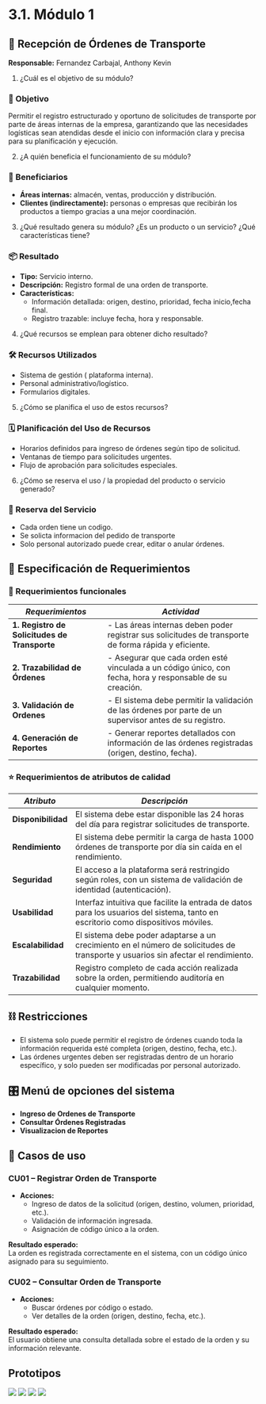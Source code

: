 # 3.1. Módulo 1

## 🧩 Recepción de Órdenes de Transporte  
**Responsable:** Fernandez Carbajal, Anthony Kevin  
1. ¿Cuál es el objetivo de su módulo?
### 🎯 Objetivo  
Permitir el registro estructurado y oportuno de solicitudes de transporte por parte de áreas internas de la empresa, garantizando que las necesidades logísticas sean atendidas desde el inicio con información clara y precisa para su planificación y ejecución.

2. ¿A quién beneficia el funcionamiento de su módulo?
### 👥 Beneficiarios  
- **Áreas internas:** almacén, ventas, producción y distribución.  
- **Clientes (indirectamente):** personas o empresas que recibirán los productos a tiempo gracias a una mejor coordinación.
  
3. ¿Qué resultado genera su módulo? ¿Es un producto o un servicio? ¿Qué características tiene?
### 📦 Resultado  
- **Tipo:** Servicio interno.  
- **Descripción:** Registro formal de una orden de transporte.  
- **Características:**
  - Información detallada: origen, destino, prioridad, fecha inicio,fecha final.
  - Registro trazable: incluye fecha, hora y responsable.

4. ¿Qué recursos se emplean para obtener dicho resultado?
### 🛠️ Recursos Utilizados  
- Sistema de gestión ( plataforma interna).  
- Personal administrativo/logístico.  
- Formularios digitales. 

5. ¿Cómo se planifica el uso de estos recursos?
### 🗓️ Planificación del Uso de Recursos  
- Horarios definidos para ingreso de órdenes según tipo de solicitud.  
- Ventanas de tiempo para solicitudes urgentes.  
- Flujo de aprobación para solicitudes especiales. 

6. ¿Cómo se reserva el uso / la propiedad del producto o servicio generado?
### 🔐 Reserva del Servicio  
- Cada orden tiene un codigo.
- Se solicta informacion del pedido de transporte 
- Solo personal autorizado puede crear, editar o anular órdenes. 


## 📐 Especificación de Requerimientos

### 🔧 Requerimientos funcionales

| *Requerimientos*                                    | *Actividad*                                                                 |
|------------------------------------------------|-------------------------------------------------------------------------------|
| **1. Registro de Solicitudes de Transporte** | - Las áreas internas deben poder registrar sus solicitudes de transporte de forma rápida y eficiente. |
| **2. Trazabilidad de Órdenes**               | - Asegurar que cada orden esté vinculada a un código único, con fecha, hora y responsable de su creación. |
| **3. Validación de Ordenes**                     | - El sistema debe permitir la validación de las órdenes por parte de un supervisor antes de su registro. |
| **4. Generación de Reportes**    | - Generar reportes detallados con información de las órdenes registradas (origen, destino, fecha). |

### ⭐ Requerimientos de atributos de calidad

| *Atributo*         | *Descripción*                                                                               |
|--------------------|---------------------------------------------------------------------------------------------|
| **Disponibilidad** | El sistema debe estar disponible las 24 horas del día para registrar solicitudes de transporte. |
| **Rendimiento**    | El sistema debe permitir la carga de hasta 1000 órdenes de transporte por día sin caída en el rendimiento. |
| **Seguridad**      | El acceso a la plataforma será restringido según roles, con un sistema de validación de identidad (autenticación). |
| **Usabilidad**     | Interfaz intuitiva que facilite la entrada de datos para los usuarios del sistema, tanto en escritorio como dispositivos móviles. |
| **Escalabilidad**  | El sistema debe poder adaptarse a un crecimiento en el número de solicitudes de transporte y usuarios sin afectar el rendimiento. |
| **Trazabilidad**   | Registro completo de cada acción realizada sobre la orden, permitiendo auditoría en cualquier momento. |

## ⛓️ Restricciones
- El sistema solo puede permitir el registro de órdenes cuando toda la información requerida esté completa (origen, destino, fecha, etc.).
- Las órdenes urgentes deben ser registradas dentro de un horario específico, y solo pueden ser modificadas por personal autorizado.
  
## 🎛️ Menú de opciones del sistema 

- **Ingreso de Ordenes de Transporte**  
- **Consultar Órdenes Registradas**  
- **Visualizacion de Reportes**  

## 📄 Casos de uso 

### CU01 – Registrar Orden de Transporte
- **Acciones:**  
  - Ingreso de datos de la solicitud (origen, destino, volumen, prioridad, etc.).  
  - Validación de información ingresada.
  - Asignación de código único a la orden.

**Resultado esperado:**  
La orden es registrada correctamente en el sistema, con un código único asignado para su seguimiento.

### CU02 – Consultar Orden de Transporte
- **Acciones:**  
  - Buscar órdenes por código o estado.  
  - Ver detalles de la orden (origen, destino, fecha, etc.).

**Resultado esperado:**  
El usuario obtiene una consulta detallada sobre el estado de la orden y su información relevante.

## Prototipos

<img src="1.png" />
<img src="2.png" />
<img src="6.png" />
<img src="5.png" />
